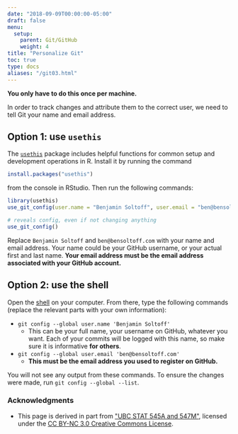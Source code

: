 ```yaml
---
date: "2018-09-09T00:00:00-05:00"
draft: false
menu:
  setup:
    parent: Git/GitHub
    weight: 4
title: "Personalize Git"
toc: true
type: docs
aliases: "/git03.html"
---
```




**You only have to do this once per machine.**

In order to track changes and attribute them to the correct user, we need to tell Git your name and email address.

## Option 1: use `usethis`

The [`usethis`](https://usethis.r-lib.org/) package includes helpful functions for common setup and development operations in R. Install it by running the command

```r
install.packages("usethis")
```

from the console in RStudio. Then run the following commands:

```r
library(usethis)
use_git_config(user.name = "Benjamin Soltoff", user.email = "ben@bensoltoff.com")

# reveals config, even if not changing anything
use_git_config()
```

Replace `Benjamin Soltoff` and `ben@bensoltoff.com` with your name and email address. Your name could be your GitHub username, or your actual first and last name. **Your email address must be the email address associated with your GitHub account.**

## Option 2: use the shell

Open the [shell](shell.html) on your computer. From there, type the following commands (replace the relevant parts with your own information):

* `git config --global user.name 'Benjamin Soltoff'`
    * This can be your full name, your username on GitHub, whatever you want. Each of your commits will be logged with this name, so make sure it is informative **for others**.
* `git config --global user.email 'ben@bensoltoff.com'`
    * **This must be the email address you used to register on GitHub.**

You will not see any output from these commands. To ensure the changes were made, run `git config --global --list`.

### Acknowledgments


* This page is derived in part from ["UBC STAT 545A and 547M"](http://stat545.com), licensed under the [CC BY-NC 3.0 Creative Commons License](https://creativecommons.org/licenses/by-nc/3.0/).
